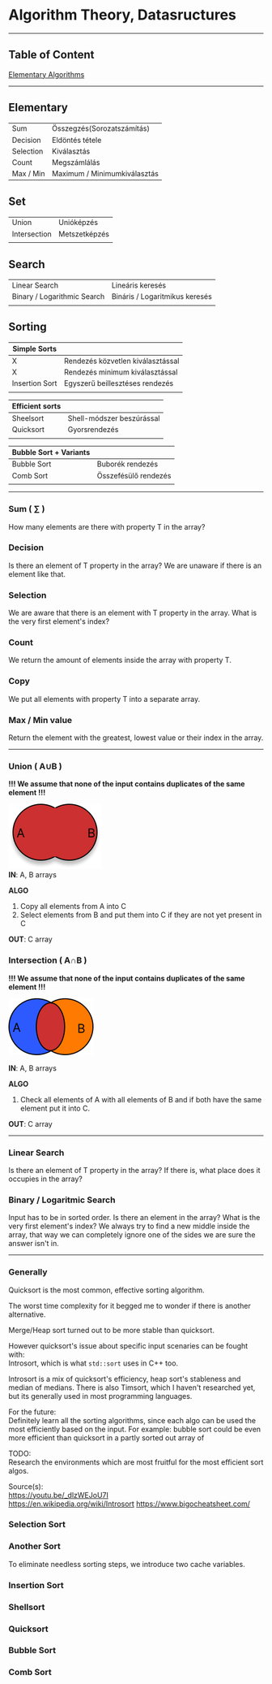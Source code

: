 # Algorithm Theory, Datasructures

---

## Table of Content
[Elementary Algorithms](#elementary-algorithms)

---

## Elementary
| | |
| ----------- | ----------- |
| Sum      | Összegzés(Sorozatszámítás) |
| Decision | Eldöntés tétele |
| Selection| Kiválasztás |
| Count| Megszámlálás |
| Max / Min| Maximum / Minimumkiválasztás |

## Set
| | |
| ----------- | ----------- |
| Union | Unióképzés |
| Intersection | Metszetképzés |
| | |

## Search
| | |
| ----------- | ----------- |
| Linear Search | Lineáris keresés |
| Binary / Logarithmic Search | Bináris / Logaritmikus keresés |
| | |

## Sorting
| Simple Sorts | |
| ----------- | ----------- |
| X | Rendezés közvetlen kiválasztással |
| X | Rendezés minimum kiválasztással |
| Insertion Sort | Egyszerű beillesztéses rendezés |
| | |

| Efficient sorts | |
| ----------- | ----------- |
| Sheelsort | Shell-módszer beszúrással |
| Quicksort | Gyorsrendezés |
| | |

| Bubble Sort + Variants | |
| ----------- | ----------- |
| Bubble Sort | Buborék rendezés |
| Comb Sort | Összefésülő rendezés |
| | |

---

### Sum ( ∑ )
How many elements are there with property T in the array?

### Decision
Is there an element of T property in the array?
We are unaware if there is an element like that.

### Selection
We are aware that there is an element with T property in the array.
What is the very first element's index?

### Count
We return the amount of elements inside the array with property T.

### Copy
We put all elements with property T into a separate array.

### Max / Min value
Return the element with the greatest, lowest value or their index in the array.

---

### Union ( A∪B )
**!!! We assume that none of the input contains duplicates of the same element !!!**

![](assets/img/union.png)  
**IN**:	A, B arrays  

**ALGO**  
1. Copy all elements from A into C
2. Select elements from B and put them into C if they are not yet present in C

**OUT**: C array

### Intersection ( A∩B )
**!!! We assume that none of the input contains duplicates of the same element !!!**

![](assets/img/intersection.png)  

**IN**:	A, B arrays  

**ALGO**  
1. Check all elements of A with all elements of B and if both have the same element put it into C.

**OUT**: C array

---

### Linear Search
Is there an element of T property in the array?
If there is, what place does it occupies in the array?

### Binary / Logaritmic Search
Input has to be in sorted order.
Is there an element in the array?
What is the very first element's index?
We always try to find a new middle inside the array, that way we can completely ignore one of the sides we are sure the answer isn't in. 

---
### Generally
Quicksort is the most common, effective sorting algorithm.

The worst time complexity for it begged me to wonder if there is another alternative.

Merge/Heap sort turned out to be more stable than quicksort.

However quicksort's issue about specific input scenaries can be fought with:  
Introsort, which is what `std::sort` uses in C++ too.

Introsort is a mix of quicksort's efficiency, heap sort's stableness and median of medians.
There is also Timsort, which I haven't researched yet, but its generally used in most programming languages.

For the future:  
Definitely learn all the sorting algorithms, since each algo can be used the most efficiently based on the input.
For example: bubble sort could be even more efficient than quicksort in a partly sorted out array of

TODO:  
Research the environments which are most fruitful for the most efficient sort algos.

Source(s):  
https://youtu.be/_dlzWEJoU7I  
https://en.wikipedia.org/wiki/Introsort
https://www.bigocheatsheet.com/


### Selection Sort

### Another Sort
To eliminate needless sorting steps, we introduce two cache variables.

### Insertion Sort

### Shellsort

### Quicksort

### Bubble Sort

### Comb Sort